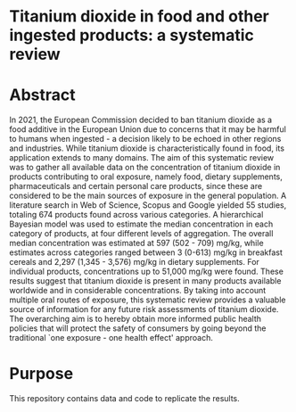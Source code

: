# Titanium dioxide in food and other ingested products: a systematic review

# Abstract
In 2021, the European Commission decided to ban titanium dioxide as a food additive in the European Union due to concerns that it may be harmful to humans when ingested - a decision likely to be echoed in other regions and industries. While titanium dioxide is characteristically found in food, its application extends to many domains. The aim of this systematic review was to gather all available data on the concentration of titanium dioxide in products contributing to oral exposure, namely food, dietary supplements, pharmaceuticals and certain personal care products, since these are considered to be the main sources of exposure in the general population. A literature search in Web of Science, Scopus and Google yielded 55 studies, totaling 674 products found across various categories. A hierarchical Bayesian model was used to estimate the median concentration in each category of products, at four different levels of aggregation. The overall median concentration was estimated at 597 (502 - 709) mg/kg, while estimates across categories ranged between 3 (0-613) mg/kg in breakfast cereals and 2,297 (1,345 - 3,576) mg/kg in dietary supplements. For individual products, concentrations up to 51,000 mg/kg were found. These results suggest that titanium dioxide is present in many products available worldwide and in considerable concentrations. By taking into account multiple oral routes of exposure, this systematic review provides a valuable source of information for any future risk assessments of titanium dioxide. The overarching aim is to hereby obtain more informed public health policies that will protect the safety of consumers by going beyond the traditional `one exposure - one health effect' approach.

# Purpose

This repository contains data and code to replicate the results.
